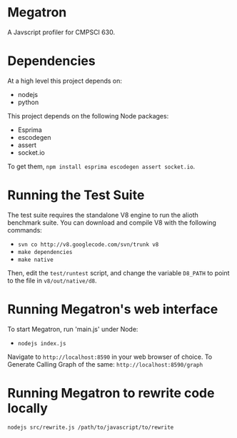 Megatron
========

A Javscript profiler for CMPSCI 630. 


# Dependencies

At a high level this project depends on:

* nodejs
* python

This project depends on the following Node packages: 

* Esprima
* escodegen
* assert
* socket.io

To get them, `npm install esprima escodegen assert socket.io`.

# Running the Test Suite

The test suite requires the standalone V8 engine to run the alioth
benchmark suite. You can download and compile V8 with the following
commands:

* `svn co http://v8.googlecode.com/svn/trunk v8`
* `make dependencies`
* `make native`

Then, edit the `test/runtest` script, and change the variable
`D8_PATH` to point to the file in `v8/out/native/d8`.

# Running Megatron's web interface

To start Megatron, run 'main.js' under Node:

* `nodejs index.js`

Navigate to `http://localhost:8590` in your web browser of choice.
To Generate Calling Graph of the same:  `http://localhost:8590/graph`

# Running Megatron to rewrite code locally

`nodejs src/rewrite.js /path/to/javascript/to/rewrite`
